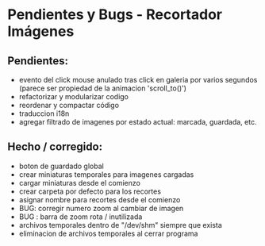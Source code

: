 
# Pendientes y Bugs - Recortador Imágenes

## Pendientes:

-  evento del click mouse anulado tras click en galeria por varios segundos (parece ser propiedad de la animacion 'scroll_to()')
- refactorizar y modularizar codigo
- reordenar y compactar código 
- traduccion i18n
- agregar filtrado de imagenes por estado actual: marcada, guardada, etc.


## Hecho / corregido:

- boton de guardado global
- crear miniaturas temporales para imagenes cargadas
- cargar miniaturas desde el comienzo
- crear carpeta por defecto para los recortes 
- asignar nombre para recortes desde el comienzo
- BUG: corregir numero zoom al cambiar de imagen
- BUG : barra de zoom rota / inutilizada
- archivos temporales dentro de "/dev/shm" siempre que exista
- eliminacion de archivos temporales al cerrar programa